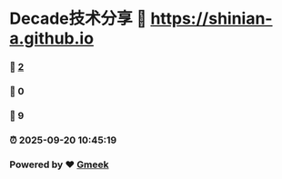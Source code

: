 # Decade技术分享 :link: https://shinian-a.github.io 
### :page_facing_up: [2](https://shinian-a.github.io/tag.html) 
### :speech_balloon: 0 
### :hibiscus: 9 
### :alarm_clock: 2025-09-20 10:45:19 
### Powered by :heart: [Gmeek](https://github.com/Meekdai/Gmeek)
